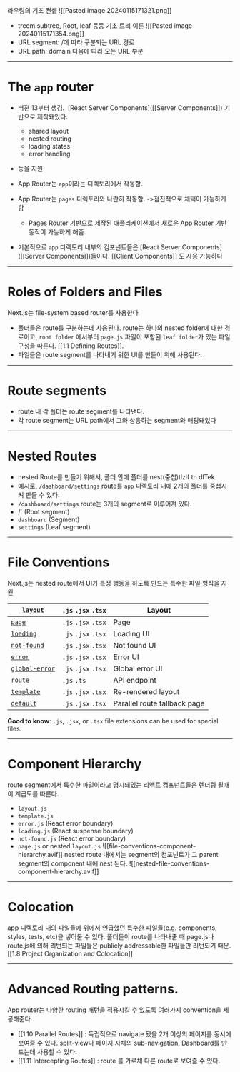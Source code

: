 라우팅의 기초 컨셉
![[Pasted image 20240115171321.png]]
- treem subtree, Root, leaf 등등 기초 트리 이론
![[Pasted image 20240115171354.png]]
- URL segment: /에 따라 구분되는 URL 경로
- URL path: domain 다음에 따라 오는 URL 부분
--------------------------
# The `app` router
- 버젼 13부터 생김.  [React Server Components]([[Server Components]]) 기반으로 제작돼있다.
	- shared layout
	- nested routing
	- loading states
	- error handling
- 등을 지원

- App Router는 `app`이라는 디렉토리에서 작동함.
- App Router는 `pages` 디렉토리와 나란히 작동함. ->점진적으로 채택이 가능하게 함
	- Pages Router  기반으로 제작된 애플리케이션에서 새로운 App Router 기반 동작이 가능하게 해줌.
- 기본적으로 `app` 디렉토리 내부의 컴포넌트들은 [React Server Components]([[Server Components]])들이다. [[Client Components]] 도 사용 가능하다

------------
# Roles of Folders and Files
Next.js는 file-system based router를 사용한다
- 폴더들은 route를 구분하는데 사용된다. route는 하나의 nested folder에 대한 경로이고, `root folder` 에서부터 `page.js` 파일이 포함된 `leaf folder`가 있는 파일 구성을 따른다. [[1.1 Defining Routes]].
- 파일들은 route segment를 나타내기 위한 UI를 만들이 위해 사용된다.

---
# Route segments
- route 내 각 폴더는 route segment를 나타낸다. 
- 각 route segment는 URL path에서 그와 상응하는 segment와 매핑돼있다
---
# Nested Routes
- nested Route를 만들기 위해서, 폴더 안에 폴더를 nest(중첩)tlzlf tn dlTek.
- 예시로,  `/dashboard/settings` route를 `app` 디렉토리 내에 2개의 폴더를 중첩시켜 만들 수 있다.
- `/dashboard/settings` route는 3개의 segment로 이루어져 있다.
- /` (Root segment)
- `dashboard` (Segment)
- `settings` (Leaf segment)
---
# File Conventions
Next.js는 nested route에서 UI가 특정 행동을 하도록 만드는 특수한 파일 형식을 지원

| [`layout`]() | `.js` `.jsx` `.tsx` | Layout |
| ---- | ---- | ---- |
| [`page`]() | `.js` `.jsx` `.tsx` | Page |
| [`loading`]() | `.js` `.jsx` `.tsx` | Loading UI |
| [`not-found`]() | `.js` `.jsx` `.tsx` | Not found UI |
| [`error`]() | `.js` `.jsx` `.tsx` | Error UI |
| [`global-error`]() | `.js` `.jsx` `.tsx` | Global error UI |
| [`route`]() | `.js` `.ts` | API endpoint |
| [`template`]() | `.js` `.jsx` `.tsx` | Re-rendered layout |
| [`default`]() | `.js` `.jsx` `.tsx` | Parallel route fallback page |
**Good to know**: `.js`, `.jsx`, or `.tsx` file extensions can be used for special files.

---
# Component Hierarchy
route segment에서 특수한 파일이라고 명시돼있는 리액트 컴포넌트들은 렌더링 될때 이 계급도를 따른다.
- `layout.js`
- `template.js`
- `error.js` (React error boundary)
- `loading.js` (React suspense boundary)
- `not-found.js` (React error boundary)
- `page.js` or nested `layout.js`
![[file-conventions-component-hierarchy.avif]]
nested route 내에서는 segment의 컴포넌트가 그 parent segment의  component 내에 nest 된다.
![[nested-file-conventions-component-hierarchy.avif]]

---
# Colocation
app 디렉토리 내의 파일들에 위에서 언급했던 특수한 파일들(e.g. components, styles, tests, etc)을 넣어둘 수 있다.
폴더들이 route를 나타내줄 때 page.js나 route.js에 의해 리턴되는 파일들은 publicly addressable한 파일들만 리턴되기 때문.[[1.8 Project Organization and Colocation]]

---
# Advanced Routing patterns.
App router는 다양한 routing 패턴을 적용시킬 수 있도록 여러가지 convention을 제공해준다.
- [[1.10 Parallel Routes]] : 독립적으로 navigate 됐을 2개 이상의 페이지를 동시에 보여줄 수 있다. split-view나 페이지 자체의 sub-navigation, Dashboard를 만드는데 사용할  수 있다.
- [[1.11 Intercepting Routes]] : route 를 가로채 다른 route로 보여줄 수 있다.